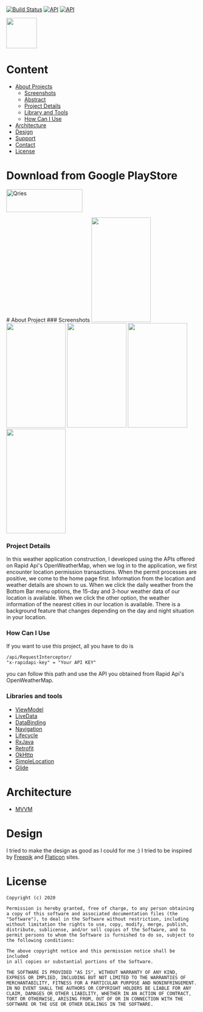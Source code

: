 [![Build Status](https://img.shields.io/badge/platform-Android-green)](https://www.android.com/) [![API](https://img.shields.io/badge/API-+23-brightgreen)](https://android-arsenal.com/api?level=23) [![API](https://img.shields.io/badge/license-MIT-blue)]()

<img src="https://i.ibb.co/WtCKy6j/ic-launcher-web1.png" width="80" height="80" align="center">

# Content
- [About Projects](https://github.com/studiodoctor/weather-app#about-projects)
  - [Screenshots](https://github.com/studiodoctor/weather-app#screenshots)
  - [Abstract](https://github.com/studiodoctor/weather-app#abstract)
  - [Project Details](https://github.com/studiodoctor/weather-app#projects-details)
  - [Library and Tools](https://github.com/studiodoctor/weather-app#library-and-tools)
  - [How Can I Use](https://github.com/studiodoctor/weather-app#how-can-i-use)
- [Architecture](https://github.com/studiodoctor/weather-app#architecture)
- [Design](https://github.com/studiodoctor/weather-app#desing)
- [Support](https://github.com/studiodoctor/weather-app#support)
- [Contact](https://github.com/studiodoctor/weather-app#contact)
- [License](https://github.com/studiodoctor/weather-app#license)

# Download from Google PlayStore
<p align="start">
<a href="https://play.google.com/store/apps/details?id=com.distech.weather">
         <img alt="Qries" src="https://upload.wikimedia.org/wikipedia/commons/thumb/7/78/Google_Play_Store_badge_EN.svg/800px-Google_Play_Store_badge_EN.svg.png"
         width="200" height="60">
</a>
</p>
# About Project
### Screenshots
<img src="https://i.ibb.co/JjbMSF7/ss1.jpg" width="156" height="275">    <img src="https://i.ibb.co/Y8JtHtZ/ss2.jpg" width="156" height="275">    <img src="https://i.ibb.co/HTD15QL/ss3.jpg" width="156" height="275">    <img src="https://i.ibb.co/xCz7W5J/ss4.jpg" width="156" height="275">    <img src="https://i.ibb.co/P6CM7sC/ss5.jpg" width="156" height="275">

### Project Details
In this weather application construction, I developed using the APIs offered on Rapid Api's OpenWeatherMap, when we log in to the application, we first encounter location permission transactions. When the permit processes are positive, we come to the home page first. Information from the location and weather details are shown to us. When we click the daily weather from the Bottom Bar menu options, the 15-day and 3-hour weather data of our location is available. When we click the other option, the weather information of the nearest cities in our location is available. There is a background feature that changes depending on the day and night situation in your location.

### How Can I Use
If you want to use this project, all you have to do is 
```
/api/RequestInterceptor/
"x-rapidapi-key" = "Your API KEY"
```
you can follow this path and use the API you obtained from Rapid Api's OpenWeatherMap.

### Libraries and tools
 - [ViewModel](https://developer.android.com/topic/libraries/architecture/viewmodel)
 - [LiveData](https://developer.android.com/topic/libraries/architecture/livedata)
 - [DataBinding](https://developer.android.com/topic/libraries/data-binding/)
 - [Navigation](https://developer.android.com/guide/navigation/)
 - [Lifecycle](https://developer.android.com/topic/libraries/architecture/lifecycle)
 - [RxJava](https://github.com/ReactiveX/RxJava)
 - [Retrofit](https://square.github.io/retrofit/)
 - [OkHttp](https://square.github.io/okhttp/)
 - [SimpleLocation](https://github.com/delight-im/Android-SimpleLocation)
 - [Glide](https://github.com/bumptech/glide)

# Architecture
 - [MVVM](https://developer.android.com/jetpack/docs/guide)

# Design
I tried to make the design as good as I could for me :) I tried to be inspired by [Freepik](https://www.freepik.com/) and [Flaticon](https://www.flaticon.com/) sites.

# License
```
Copyright (c) 2020 

Permission is hereby granted, free of charge, to any person obtaining
a copy of this software and associated documentation files (the
"Software"), to deal in the Software without restriction, including
without limitation the rights to use, copy, modify, merge, publish,
distribute, sublicense, and/or sell copies of the Software, and to
permit persons to whom the Software is furnished to do so, subject to
the following conditions:

The above copyright notice and this permission notice shall be included
in all copies or substantial portions of the Software.

THE SOFTWARE IS PROVIDED "AS IS", WITHOUT WARRANTY OF ANY KIND,
EXPRESS OR IMPLIED, INCLUDING BUT NOT LIMITED TO THE WARRANTIES OF
MERCHANTABILITY, FITNESS FOR A PARTICULAR PURPOSE AND NONINFRINGEMENT.
IN NO EVENT SHALL THE AUTHORS OR COPYRIGHT HOLDERS BE LIABLE FOR ANY
CLAIM, DAMAGES OR OTHER LIABILITY, WHETHER IN AN ACTION OF CONTRACT,
TORT OR OTHERWISE, ARISING FROM, OUT OF OR IN CONNECTION WITH THE
SOFTWARE OR THE USE OR OTHER DEALINGS IN THE SOFTWARE.
```
